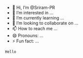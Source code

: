 - 👋 Hi, I’m @Sriram-PR
- 👀 I’m interested in ...
- 🌱 I’m currently learning ...
- 💞️ I’m looking to collaborate on ...
- 📫 How to reach me ...
- 😄 Pronouns: ...
- ⚡ Fun fact: ...

<!---
Sriram-PR/Sriram-PR is a ✨ special ✨ repository because its `README.md` (this file) appears on your GitHub profile.
You can click the Preview link to take a look at your changes.
--->

`Hello`
